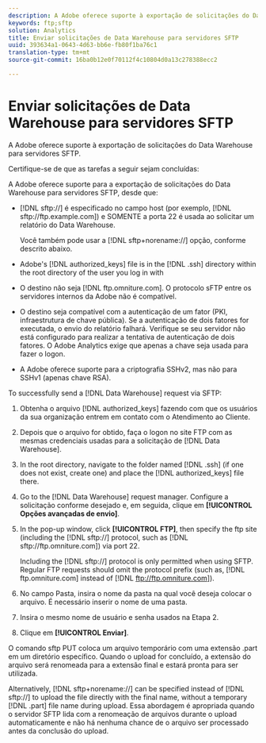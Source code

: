 ```yaml
---
description: A Adobe oferece suporte à exportação de solicitações do Data Warehouse para servidores SFTP.
keywords: ftp;sftp
solution: Analytics
title: Enviar solicitações de Data Warehouse para servidores SFTP
uuid: 393634a1-0643-4d63-bb6e-fb80f1ba76c1
translation-type: tm+mt
source-git-commit: 16ba0b12e0f70112f4c10804d0a13c278388ecc2

---
```



# Enviar solicitações de Data Warehouse para servidores SFTP

A Adobe oferece suporte à exportação de solicitações do Data Warehouse para servidores SFTP.

Certifique-se de que as tarefas a seguir sejam concluídas:

A Adobe oferece suporte para a exportação de solicitações do Data Warehouse para servidores SFTP, desde que:

* [!DNL sftp://] é especificado no campo host (por exemplo, [!DNL sftp://ftp.example.com]) e SOMENTE a porta 22 é usada ao solicitar um relatório do Data Warehouse.

   Você também pode usar a [!DNL sftp+norename://] opção, conforme descrito abaixo.

* Adobe's [!DNL authorized_keys] file is in the [!DNL .ssh] directory within the root directory of the user you log in with

* O destino não seja [!DNL ftp.omniture.com]. O protocolo sFTP entre os servidores internos da Adobe não é compatível.
* O destino seja compatível com a autenticação de um fator (PKI, infraestrutura de chave pública). Se a autenticação de dois fatores for executada, o envio do relatório falhará. Verifique se seu servidor não está configurado para realizar a tentativa de autenticação de dois fatores. O Adobe Analytics exige que apenas a chave seja usada para fazer o logon.
* A Adobe oferece suporte para a criptografia SSHv2, mas não para SSHv1 (apenas chave RSA).

To successfully send a [!DNL Data Warehouse] request via SFTP:

1. Obtenha o arquivo [!DNL authorized_keys] fazendo com que os usuários da sua organização entrem em contato com o Atendimento ao Cliente.
1. Depois que o arquivo for obtido, faça o logon no site FTP com as mesmas credenciais usadas para a solicitação de [!DNL Data Warehouse].
1. In the root directory, navigate to the folder named [!DNL .ssh] (if one does not exist, create one) and place the [!DNL authorized_keys] file there.

1. Go to the [!DNL Data Warehouse] request manager. Configure a solicitação conforme desejado e, em seguida, clique em **[!UICONTROL Opções avançadas de envio]**.

1. In the pop-up window, click **[!UICONTROL FTP]**, then specify the ftp site (including the [!DNL sftp://] protocol, such as [!DNL sftp://ftp.omniture.com]) via port 22.

   Including the [!DNL sftp://] protocol is only permitted when using SFTP. Regular FTP requests should omit the protocol prefix (such as, [!DNL ftp.omniture.com] instead of [!DNL ftp://ftp.omniture.com]).

1. No campo Pasta, insira o nome da pasta na qual você deseja colocar o arquivo. É necessário inserir o nome de uma pasta.
1. Insira o mesmo nome de usuário e senha usados na Etapa 2.
1. Clique em **[!UICONTROL Enviar]**.

O comando sftp PUT coloca um arquivo temporário com uma extensão .part em um diretório específico. Quando o upload for concluído, a extensão do arquivo será renomeada para a extensão final e estará pronta para ser utilizada.

Alternatively, [!DNL sftp+norename://] can be specified instead of [!DNL sftp://] to upload the file directly with the final name, without a temporary [!DNL .part] file name during upload. Essa abordagem é apropriada quando o servidor SFTP lida com a renomeação de arquivos durante o upload automaticamente e não há nenhuma chance de o arquivo ser processado antes da conclusão do upload.
